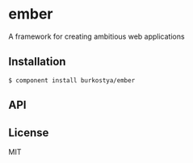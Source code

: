 
# ember

  A framework for creating ambitious web applications

## Installation

    $ component install burkostya/ember

## API

   

## License

  MIT
